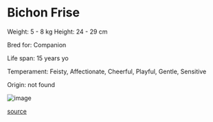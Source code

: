 # Bichon Frise

Weight: 5 - 8 kg
Height: 24 - 29 cm

Bred for: Companion

Life span: 15 years yo

Temperament: Feisty, Affectionate, Cheerful, Playful, Gentle, Sensitive

Origin: not found

![image](https://cdn2.thedogapi.com/images/HkuYlxqEQ_1280.jpg)

[source](https://api.thedogapi.com/v1/breeds/42)
